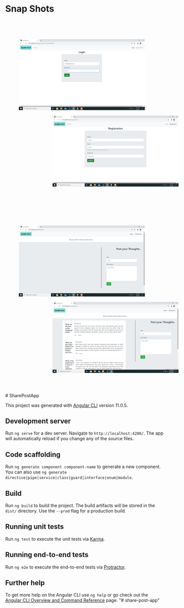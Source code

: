 # Snap Shots
<code>
  <p>
      <img src="images/Screenshot (36).png" width="400" > 
      <img style="margin-left:150px;" src="images/Screenshot (37).png" width="400" >
  </p>
  </br> 
  <p>
      <img src="images/Screenshot (38).png" width="400" >
      <img style="margin-left:150px;" src="images/Screenshot (39).png" width="400" >
  </p>
</code>
</br>
# SharePostApp

This project was generated with [Angular CLI](https://github.com/angular/angular-cli) version 11.0.5.

## Development server

Run `ng serve` for a dev server. Navigate to `http://localhost:4200/`. The app will automatically reload if you change any of the source files.

## Code scaffolding

Run `ng generate component component-name` to generate a new component. You can also use `ng generate directive|pipe|service|class|guard|interface|enum|module`.

## Build

Run `ng build` to build the project. The build artifacts will be stored in the `dist/` directory. Use the `--prod` flag for a production build.

## Running unit tests

Run `ng test` to execute the unit tests via [Karma](https://karma-runner.github.io).

## Running end-to-end tests

Run `ng e2e` to execute the end-to-end tests via [Protractor](http://www.protractortest.org/).

## Further help

To get more help on the Angular CLI use `ng help` or go check out the [Angular CLI Overview and Command Reference](https://angular.io/cli) page.
"# share-post-app" 
